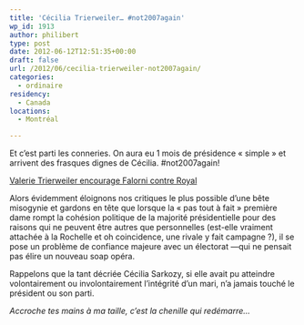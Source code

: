 ```yaml
---
title: 'Cécilia Trierweiler… #not2007again'
wp_id: 1913
author: philibert
type: post
date: 2012-06-12T12:51:35+00:00
draft: false
url: /2012/06/cecilia-trierweiler-not2007again/
categories:
  - ordinaire
residency:
  - Canada
locations:
  - Montréal

---
```

Et c&rsquo;est parti les conneries. On aura eu 1 mois de présidence « simple » et arrivent des frasques dignes de Cécilia. #not2007again!

[Valerie Trierweiler encourage Falorni contre Royal][1]

Alors évidemment éloignons nos critiques le plus possible d&rsquo;une bête misogynie et gardons en tête que lorsque la « pas tout à fait » première dame rompt la cohésion politique de la majorité présidentielle pour des raisons qui ne peuvent être autres que personnelles (est-elle vraiment attachée à la Rochelle et oh coincidence, une rivale y fait campagne ?), il se pose un problème de confiance majeure avec un électorat &mdash;qui ne pensait pas élire un nouveau soap opéra.
  
Rappelons que la tant décriée Cécilia Sarkozy, si elle avait pu atteindre volontairement ou involontairement l&rsquo;intégrité d&rsquo;un mari, n&rsquo;a jamais touché le président ou son parti.

_Accroche tes mains à ma taille, c&rsquo;est la chenille qui redémarre&#8230;_

 [1]: http://www.lemonde.fr/politique/article/2012/06/12/valerie-trierweiler-encourage-falorni-contre-royal_1716981_823448.html